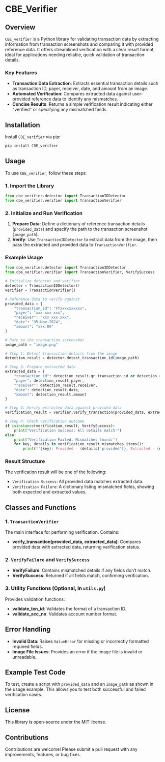 # CBE_Verifier

## Overview

`CBE_verifier` is a Python library for validating transaction data by extracting information from transaction screenshots and comparing it with provided reference data. It offers streamlined verification with a clear result format, ideal for applications needing reliable, quick validation of transaction details.

### Key Features
- **Transaction Data Extraction**: Extracts essential transaction details such as transaction ID, payer, receiver, date, and amount from an image.
- **Automated Verification**: Compares extracted data against user-provided reference data to identify any mismatches.
- **Concise Results**: Returns a simple verification result indicating either "verified" or specifying any mismatched fields.

## Installation

Install `CBE_verifier` via pip:

```bash
pip install CBE_verifier
```

## Usage

To use `CBE_verifier`, follow these steps:

### 1. Import the Library

```python
from cbe_verifier.detector import TransactionIDDetector
from cbe_verifier.verifier import TransactionVerifier
```

### 2. Initialize and Run Verification

1. **Prepare Data**: Define a dictionary of reference transaction details (`provided_data`) and specify the path to the transaction screenshot (`image_path`).
2. **Verify**: Use `TransactionIDDetector` to extract data from the image, then pass the extracted and provided data to `TransactionVerifier`.

### Example Usage

```python
from cbe_verifier.detector import TransactionIDDetector
from cbe_verifier.verifier import TransactionVerifier, VerifySuccess

# Initialize detector and verifier
detector = TransactionIDDetector()
verifier = TransactionVerifier()

# Reference data to verify against
provided_data = {
    "transaction_id": "FTxxxxxxxxxx",
    "payer": "xxx xxx xxx",
    "receiver": "xxx xxx xxx",
    "date": "05-Nov-2024",
    "amount": "xxx.00"
}

# Path to the transaction screenshot
image_path = "image.png"

# Step 1: Detect transaction details from the image
detection_result = detector.detect_transaction_id(image_path)

# Step 2: Prepare extracted data
extracted_data = {
    "transaction_id": detection_result.qr_transaction_id or detection_result.text_transaction_id,
    "payer": detection_result.payer,
    "receiver": detection_result.receiver,
    "date": detection_result.date,
    "amount": detection_result.amount
}

# Step 3: Verify extracted data against provided data
verification_result = verifier.verify_transaction(provided_data, extracted_data)

# Step 4: Check verification outcome
if isinstance(verification_result, VerifySuccess):
    print("Verification Success: All details match!")
else:
    print("Verification Failed. Mismatches found:")
    for key, details in verification_result.mismatches.items():
        print(f"{key}: Provided - {details['provided']}, Extracted - {details['extracted']}")
```

### Result Structure
The verification result will be one of the following:
- `Verification Success`: All provided data matches extracted data.
- `Verification Failure`: A dictionary listing mismatched fields, showing both expected and extracted values.

## Classes and Functions

### 1. `TransactionVerifier`
The main interface for performing verification. Contains:
- **verify_transaction(provided_data, extracted_data)**: Compares provided data with extracted data, returning verification status.

### 2. `VerifyFailure` and `VerifySuccess`
- **VerifyFailure**: Contains mismatched details if any fields don’t match.
- **VerifySuccess**: Returned if all fields match, confirming verification.

### 3. Utility Functions (Optional, in `utils.py`)
Provides validation functions:
- **validate_txn_id**: Validates the format of a transaction ID.
- **validate_acc_no**: Validates account number format.

## Error Handling

- **Invalid Data**: Raises `ValueError` for missing or incorrectly formatted required fields.
- **Image File Issues**: Provides an error if the image file is invalid or unreadable.

## Example Test Code

To test, create a script with `provided_data` and an `image_path` as shown in the usage example. This allows you to test both successful and failed verification cases.

## License

This library is open-source under the MIT license.

## Contributions

Contributions are welcome! Please submit a pull request with any improvements, features, or bug fixes.
